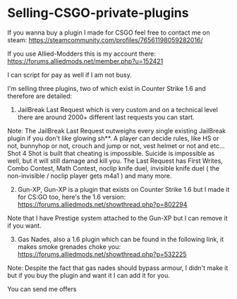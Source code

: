 # Selling-CSGO-private-plugins
If you wanna buy a plugin I made for CSGO feel free to contact me on steam: https://steamcommunity.com/profiles/76561198059282016/

If you use Allied-Modders this is my account there: https://forums.alliedmods.net/member.php?u=152421

I can script for pay as well if I am not busy.

I'm selling three plugins, two of which exist in Counter Strike 1.6 and therefore are detailed:


1.  JailBreak Last Request which is very custom and on a technical level there are around 2000+ different last requests you can start.

Note: The JailBreak Last Request outweighs every single existing JailBreak plugin if you don't like glowing sh**. A player can decide rules, like HS or not, bunnyhop or not, crouch and jump or not, vest helmet or not and etc... Shot 4 Shot is built that cheating is impossible. Suicide is impossible as well, but it will still damage and kill you. The Last Request has First Writes, Combo Contest, Math Contest, noclip knife duel, invisible knife duel ( the non-invisible / noclip player gets m4a1 ) and many more.

2. Gun-XP, Gun-XP is a plugin that exists on Counter Strike 1.6 but I made it for CS:GO too, here's the 1.6 version: https://forums.alliedmods.net/showthread.php?p=802294

Note that I have Prestige system attached to the Gun-XP but I can remove it if you want.

3. Gas Nades, also a 1.6 plugin which can be found in the following link, it makes smoke grenades choke you: https://forums.alliedmods.net/showthread.php?p=532225 

Note: Despite the fact that gas nades should bypass armour, I didn't make it but if you buy the plugin and want it I can add it for you.

You can send me offers
